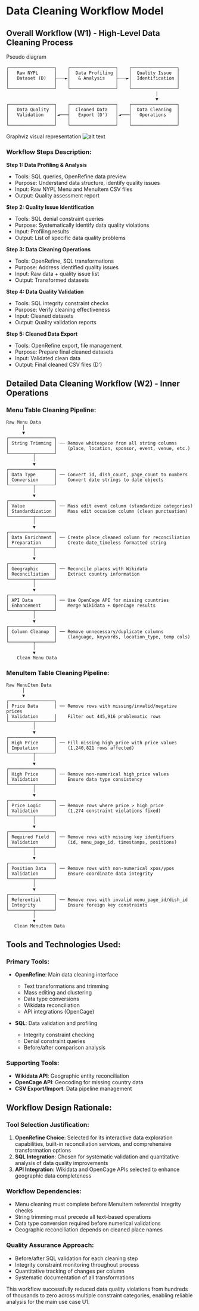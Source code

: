 # Data Cleaning Workflow Model

## Overall Workflow (W1) - High-Level Data Cleaning Process

Pseudo diagram

```
┌─────────────────┐    ┌─────────────────┐    ┌─────────────────┐
│   Raw NYPL      │    │  Data Profiling │    │  Quality Issue  │
│   Dataset (D)   ├───►│   & Analysis    ├───►│  Identification │
│                 │    │                 │    │                 │
└─────────────────┘    └─────────────────┘    └─────────────────┘
                                                        │
                                                        ▼
┌─────────────────┐    ┌─────────────────┐    ┌─────────────────┐
│   Data Quality  │    │  Cleaned Data   │    │  Data Cleaning  │
│   Validation    │◄───┤   Export (D')   │◄───┤   Operations    │
│                 │    │                 │    │                 │
└─────────────────┘    └─────────────────┘    └─────────────────┘
```

Graphviz visual representation
![alt text](image.png)

### Workflow Steps Description:

**Step 1: Data Profiling & Analysis**
- Tools: SQL queries, OpenRefine data preview
- Purpose: Understand data structure, identify quality issues
- Input: Raw NYPL Menu and MenuItem CSV files
- Output: Quality assessment report

**Step 2: Quality Issue Identification**  
- Tools: SQL denial constraint queries
- Purpose: Systematically identify data quality violations
- Input: Profiling results
- Output: List of specific data quality problems

**Step 3: Data Cleaning Operations**
- Tools: OpenRefine, SQL transformations
- Purpose: Address identified quality issues
- Input: Raw data + quality issue list
- Output: Transformed datasets

**Step 4: Data Quality Validation**
- Tools: SQL integrity constraint checks
- Purpose: Verify cleaning effectiveness
- Input: Cleaned datasets
- Output: Quality validation reports

**Step 5: Cleaned Data Export**
- Tools: OpenRefine export, file management
- Purpose: Prepare final cleaned datasets
- Input: Validated clean data
- Output: Final cleaned CSV files (D')

## Detailed Data Cleaning Workflow (W2) - Inner Operations

### Menu Table Cleaning Pipeline:

```
Raw Menu Data
      │
      ▼
┌─────────────────┐
│ String Trimming │ ── Remove whitespace from all string columns
│                 │    (place, location, sponsor, event, venue, etc.)
└─────────┬───────┘
          │
          ▼
┌─────────────────┐
│ Data Type       │ ── Convert id, dish_count, page_count to numbers
│ Conversion      │    Convert date strings to date objects
└─────────┬───────┘
          │
          ▼
┌─────────────────┐
│ Value           │ ── Mass edit event column (standardize categories)
│ Standardization │    Mass edit occasion column (clean punctuation)
└─────────┬───────┘
          │
          ▼
┌─────────────────┐
│ Data Enrichment │ ── Create place_cleaned column for reconciliation
│ Preparation     │    Create date_timeless formatted string
└─────────┬───────┘
          │
          ▼
┌─────────────────┐
│ Geographic      │ ── Reconcile places with Wikidata
│ Reconciliation  │    Extract country information
└─────────┬───────┘
          │
          ▼
┌─────────────────┐
│ API Data        │ ── Use OpenCage API for missing countries
│ Enhancement     │    Merge Wikidata + OpenCage results
└─────────┬───────┘
          │
          ▼
┌─────────────────┐
│ Column Cleanup  │ ── Remove unnecessary/duplicate columns
│                 │    (language, keywords, location_type, temp cols)
└─────────┬───────┘
          │
          ▼
    Clean Menu Data
```

### MenuItem Table Cleaning Pipeline:

```
Raw MenuItem Data
      │
      ▼
┌─────────────────┐
│ Price Data      │ ── Remove rows with missing/invalid/negative prices
│ Validation      │    Filter out 445,916 problematic rows
└─────────┬───────┘
          │
          ▼
┌─────────────────┐
│ High Price      │ ── Fill missing high_price with price values
│ Imputation      │    (1,240,821 rows affected)
└─────────┬───────┘
          │
          ▼
┌─────────────────┐
│ High Price      │ ── Remove non-numerical high_price values
│ Validation      │    Ensure data type consistency
└─────────┬───────┘
          │
          ▼
┌─────────────────┐
│ Price Logic     │ ── Remove rows where price > high_price
│ Validation      │    (1,274 constraint violations fixed)
└─────────┬───────┘
          │
          ▼
┌─────────────────┐
│ Required Field  │ ── Remove rows with missing key identifiers
│ Validation      │    (id, menu_page_id, timestamps, positions)
└─────────┬───────┘
          │
          ▼
┌─────────────────┐
│ Position Data   │ ── Remove rows with non-numerical xpos/ypos
│ Validation      │    Ensure coordinate data integrity
└─────────┬───────┘
          │
          ▼
┌─────────────────┐
│ Referential     │ ── Remove rows with invalid menu_page_id/dish_id
│ Integrity       │    Ensure foreign key constraints
└─────────┬───────┘
          │
          ▼
   Clean MenuItem Data
```

## Tools and Technologies Used:

### Primary Tools:
- **OpenRefine**: Main data cleaning interface
  - Text transformations and trimming
  - Mass editing and clustering
  - Data type conversions
  - Wikidata reconciliation
  - API integrations (OpenCage)

- **SQL**: Data validation and profiling
  - Integrity constraint checking
  - Denial constraint queries
  - Before/after comparison analysis

### Supporting Tools:
- **Wikidata API**: Geographic entity reconciliation
- **OpenCage API**: Geocoding for missing country data
- **CSV Export/Import**: Data pipeline management

## Workflow Design Rationale:

### Tool Selection Justification:
1. **OpenRefine Choice**: Selected for its interactive data exploration capabilities, built-in reconciliation services, and comprehensive transformation options
2. **SQL Integration**: Chosen for systematic validation and quantitative analysis of data quality improvements
3. **API Integration**: Wikidata and OpenCage APIs selected to enhance geographic data completeness

### Workflow Dependencies:
- Menu cleaning must complete before MenuItem referential integrity checks
- String trimming must precede all text-based operations
- Data type conversion required before numerical validations
- Geographic reconciliation depends on cleaned place names

### Quality Assurance Approach:
- Before/after SQL validation for each cleaning step
- Integrity constraint monitoring throughout process
- Quantitative tracking of changes per column
- Systematic documentation of all transformations

This workflow successfully reduced data quality violations from hundreds of thousands to zero across multiple constraint categories, enabling reliable analysis for the main use case U1.
